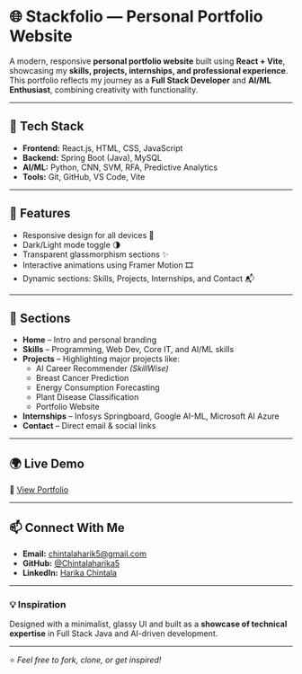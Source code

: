 # 🌐 Stackfolio — Personal Portfolio Website

A modern, responsive **personal portfolio website** built using **React + Vite**, showcasing my **skills, projects, internships, and professional experience**.  
This portfolio reflects my journey as a **Full Stack Developer** and **AI/ML Enthusiast**, combining creativity with functionality.

---

## 🚀 Tech Stack
- **Frontend:** React.js, HTML, CSS, JavaScript  
- **Backend:** Spring Boot (Java), MySQL  
- **AI/ML:** Python, CNN, SVM, RFA, Predictive Analytics  
- **Tools:** Git, GitHub, VS Code, Vite  

---

## 🧠 Features
- Responsive design for all devices 📱  
- Dark/Light mode toggle 🌗  
- Transparent glassmorphism sections ✨  
- Interactive animations using Framer Motion 🎞️  
- Dynamic sections: Skills, Projects, Internships, and Contact 📬  

---

## 🧩 Sections
- **Home** – Intro and personal branding  
- **Skills** – Programming, Web Dev, Core IT, and AI/ML skills  
- **Projects** – Highlighting major projects like:
  - AI Career Recommender *(SkillWise)*  
  - Breast Cancer Prediction  
  - Energy Consumption Forecasting  
  - Plant Disease Classification  
  - Portfolio Website  
- **Internships** – Infosys Springboard, Google AI-ML, Microsoft AI Azure  
- **Contact** – Direct email & social links  

---

## 🌍 Live Demo
🔗 [View Portfolio](https://chintalaharika5.github.io/stackfolio)

---

## 📫 Connect With Me
- **Email:** chintalaharik5@gmail.com  
- **GitHub:** [@Chintalaharika5](https://github.com/Chintalaharika5)  
- **LinkedIn:** [Harika Chintala](https://www.linkedin.com/in/harika-chintala-23b37b272)

---

### 💡 Inspiration
Designed with a minimalist, glassy UI and built as a **showcase of technical expertise** in Full Stack Java and AI-driven development.

---

⭐ *Feel free to fork, clone, or get inspired!*
